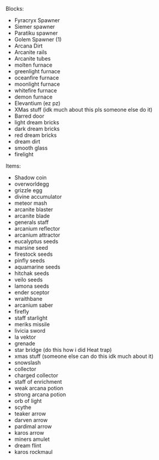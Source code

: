 Blocks:
+ Fyracryx Spawner
+ Siemer spawner
+ Paratiku spawner
+ Golem Spawner (1)
+ Arcana Dirt
+ Arcanite rails
+ Arcanite tubes
+ molten furnace
+ greenlight furnace
+ oceanfire furnace
+ moonlight furnace
+ whitefire furnace
+ demon furnace
+ Elevantium (ez pz)
+ XMas stuff (idk much about this pls someone else do it)
+ Barred door
+ light dream bricks
+ dark dream bricks
+ red dream bricks
+ dream dirt
+ smooth glass
+ firelight

Items:
+ Shadow coin
+ overworldegg
+ grizzle egg
+ divine accumulator
+ meteor mash
+ arcanite blaster
+ arcanite blade
+ generals staff
+ arcanium reflector
+ arcanium attractor
+ eucalyptus seeds
+ marsine seed
+ firestock seeds
+ pinfly seeds
+ aquamarine seeds
+ hitchak seeds
+ veilo seeds
+ lamona seeds
+ ender sceptor
+ wraithbane
+ arcanium saber
+ firefly
+ staff starlight
+ meriks missile
+ livicia sword
+ la vektor
+ grenade
+ star bridge (do this how i did Heat trap)
+ xmas stuff (someone else can do this idk much about it)
+ snowslash
+ collector
+ charged collector
+ staff of enrichment
+ weak arcana potion
+ strong arcana potion
+ orb of light
+ scythe
+ teaker arrow
+ darven arrow
+ pardimal arrow
+ karos arrow
+ miners amulet
+ dream flint
+ karos rockmaul